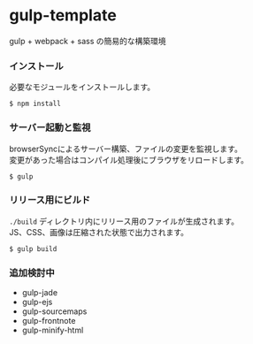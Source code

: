 # gulp-template

gulp + webpack + sass の簡易的な構築環境

### インストール

必要なモジュールをインストールします。

```
$ npm install
```

### サーバー起動と監視

browserSyncによるサーバー構築、ファイルの変更を監視します。  
変更があった場合はコンパイル処理後にブラウザをリロードします。

```
$ gulp
```

### リリース用にビルド

`./build` ディレクトリ内にリリース用のファイルが生成されます。  
JS、CSS、画像は圧縮された状態で出力されます。

```
$ gulp build
```

### 追加検討中

- gulp-jade
- gulp-ejs
- gulp-sourcemaps
- gulp-frontnote
- gulp-minify-html
